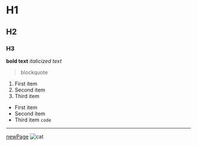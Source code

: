 # H1
## H2
### H3
**bold text** 
*italicized text* 
> blockquote
1. First item
2. Second item
3. Third item
- First item
- Second item
- Third item
`code`
---
[newPage](https://c5du.github.io/cse15l-lab-reports/new.md)
![cat](https://upload.wikimedia.org/wikipedia/commons/c/c7/Tabby_cat_with_blue_eyes-3336579.jpg)
